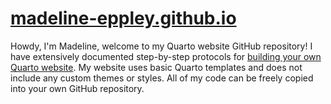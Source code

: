 # [madeline-eppley.github.io](https://madeline-eppley.github.io/)

Howdy, I'm Madeline, welcome to my Quarto website GitHub repository! I have extensively documented step-by-step protocols for [building your own Quarto website](https://madeline-eppley.github.io/coding.html#creating-a-quarto-website-with-github). My website uses basic Quarto templates and does not include any custom themes or styles. All of my code can be freely copied into your own GitHub repository. 
